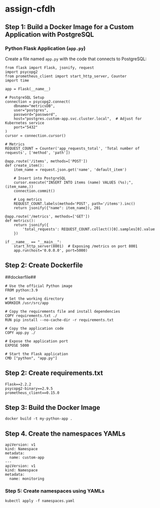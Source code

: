 # assign-cfdh
## Step 1: Build a Docker Image for a Custom Application with PostgreSQL

### Python Flask Application (`app.py`)

Create a file named `app.py` with the code that connects to PostgreSQL:

```
from flask import Flask, jsonify, request
import psycopg2
from prometheus_client import start_http_server, Counter
import time

app = Flask(__name__)

# PostgreSQL Setup
connection = psycopg2.connect(
    dbname="metricsDB",
    user="postgres",
    password="password",
    host="postgres.custom-app.svc.cluster.local",  # Adjust for Kubernetes service
    port="5432"
)
cursor = connection.cursor()

# Metrics
REQUEST_COUNT = Counter('app_requests_total', 'Total number of requests', ['method', 'path'])

@app.route('/items', methods=['POST'])
def create_item():
    item_name = request.json.get('name', 'default_item')
    
    # Insert into PostgreSQL
    cursor.execute("INSERT INTO items (name) VALUES (%s);", (item_name,))
    connection.commit()

    # Log metrics
    REQUEST_COUNT.labels(method='POST', path='/items').inc()
    return jsonify({"name": item_name}), 201

@app.route('/metrics', methods=['GET'])
def metrics():
    return jsonify({
        'total_requests': REQUEST_COUNT.collect()[0].samples[0].value
    })

if __name__ == "__main__":
    start_http_server(8001)  # Exposing /metrics on port 8001
    app.run(host='0.0.0.0', port=5000)
```

## Step 2: Create Dockerfile ##

##dockerfile##

```
# Use the official Python image
FROM python:3.9

# Set the working directory
WORKDIR /usr/src/app

# Copy the requirements file and install dependencies
COPY requirements.txt ./
RUN pip install --no-cache-dir -r requirements.txt

# Copy the application code
COPY app.py ./

# Expose the application port
EXPOSE 5000

# Start the Flask application
CMD ["python", "app.py"]
```

## Step 2: Create requirements.txt ##

```
Flask==2.2.2
psycopg2-binary==2.9.5
prometheus_client==0.15.0
```

## Step 3: Build the Docker Image ##

```
docker build -t my-python-app .
```

## Step 4. Create the namespaces YAMLs ##

```
apiVersion: v1
kind: Namespace
metadata:
  name: custom-app
---
apiVersion: v1
kind: Namespace
metadata:
  name: monitoring
```
### Step 5: Create namespaces using YAMLs ##

```
kubectl apply -f namespaces.yaml

```



